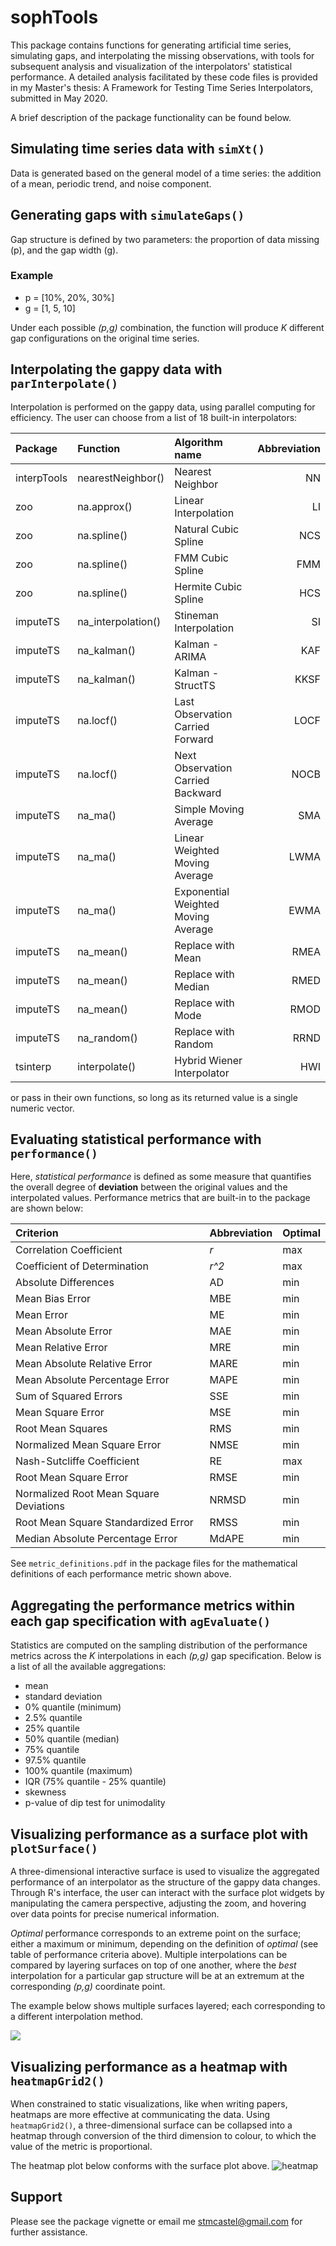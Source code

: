 # sophTools
This package contains functions for generating artificial time series, simulating gaps, and interpolating the missing observations, with tools for subsequent analysis and visualization of the interpolators' statistical performance. A detailed analysis facilitated by these code files is provided in my Master's thesis: A Framework for Testing Time Series Interpolators, submitted in May 2020. 

A brief description of the package functionality can be found below.

## Simulating time series data with `simXt()`
Data is generated based on the general model of a time series: the addition of a mean, periodic trend, and noise component.  

## Generating gaps with `simulateGaps()`
Gap structure is defined by two parameters: the proportion of data missing (p), and the gap width (g). 

### Example
* p = [10%, 20%, 30%]
* g = [1, 5, 10]

Under each possible *(p,g)* combination, the function will produce *K* different gap configurations on the original time series.

## Interpolating the gappy data with `parInterpolate()`
Interpolation is performed on the gappy data, using parallel computing for efficiency. The user can choose from a list of 18 built-in interpolators:

| Package | Function | Algorithm name | Abbreviation |
|:--------|:--------------------|:--------------------------------|----------:|
| interpTools | nearestNeighbor() | Nearest Neighbor | NN |  
| zoo | na.approx() | Linear Interpolation | LI |
| zoo | na.spline() | Natural Cubic Spline | NCS |
| zoo | na.spline() | FMM Cubic Spline | FMM |
| zoo  | na.spline() | Hermite Cubic Spline | HCS |
| imputeTS | na_interpolation() | Stineman Interpolation | SI |
| imputeTS | na_kalman() | Kalman - ARIMA | KAF |       
| imputeTS | na_kalman() | Kalman - StructTS | KKSF |
| imputeTS | na.locf() | Last Observation Carried Forward | LOCF |
| imputeTS | na.locf() | Next Observation Carried Backward | NOCB |
| imputeTS | na_ma() | Simple Moving Average | SMA |
| imputeTS | na_ma() | Linear Weighted Moving Average | LWMA |
| imputeTS | na_ma() | Exponential Weighted Moving Average | EWMA |
| imputeTS | na_mean() | Replace with Mean | RMEA |
| imputeTS | na_mean() | Replace with Median | RMED |
| imputeTS | na_mean() | Replace with Mode | RMOD |
| imputeTS | na_random() | Replace with Random | RRND |
| tsinterp | interpolate() | Hybrid Wiener Interpolator | HWI |

or pass in their own functions, so long as its returned value  is a single numeric vector. 

## Evaluating statistical performance with `performance()`
Here, *statistical performance* is defined as some measure that quantifies the overall degree of **deviation** between the original values and the interpolated values.  Performance metrics that are built-in to the package are shown below:

| Criterion | Abbreviation | Optimal |
|:----------|:-------------|:--------|
| Correlation Coefficient | *r* | max |
  | Coefficient of Determination |*r^2* | max |
  | Absolute Differences |  AD  | min |
  | Mean Bias Error |  MBE  | min |
  | Mean Error |  ME  | min |
  | Mean Absolute Error |  MAE  | min |
  | Mean Relative Error |  MRE  | min |
  | Mean Absolute Relative Error |  MARE  | min |
  | Mean Absolute Percentage Error |  MAPE  | min |
  | Sum of Squared Errors |  SSE  | min |
  | Mean Square Error |  MSE  | min |
  | Root Mean Squares |  RMS  | min |
  | Normalized Mean Square Error |  NMSE  | min |
  | Nash-Sutcliffe Coefficient |  RE  | max |
  | Root Mean Square Error |  RMSE  | min |
  | Normalized Root Mean Square Deviations | NRMSD | min |
  | Root Mean Square Standardized Error | RMSS | min |
  | Median Absolute Percentage Error | MdAPE | min |

See `metric_definitions.pdf` in the package files for the mathematical definitions of each performance metric shown above.

## Aggregating the performance metrics within each gap specification with `agEvaluate()`
Statistics are computed on the sampling distribution of the performance metrics across the *K* interpolations in each *(p,g)* gap specification. Below is a list of all the available aggregations:

* mean
* standard deviation
* 0\% quantile (minimum)
* 2.5\% quantile
* 25\% quantile
* 50\% quantile (median)
* 75\% quantile
* 97.5\% quantile
* 100\% quantile (maximum)
* IQR (75\% quantile - 25\% quantile)
* skewness
* p-value of dip test for unimodality

## Visualizing performance as a **surface plot** with `plotSurface()`
A three-dimensional interactive surface is used to visualize the aggregated performance of an interpolator as the structure of the gappy data changes. Through R's interface, the user can interact with the surface plot widgets by manipulating the camera perspective, adjusting the zoom, and hovering over data points for precise numerical information.

*Optimal* performance corresponds to an extreme point on the surface; either a maximum or minimum, depending on the definition of *optimal* (see table of performance criteria above). Multiple interpolations can be compared by layering surfaces on top of one another, where the *best* interpolation for a particular gap structure will be at an extremum at the corresponding *(p,g)* coordinate point.    

The example below shows multiple surfaces layered; each corresponding to a different interpolation method. 
<div align=”center”><img src = "img/sp.png"></div>

## Visualizing performance as a **heatmap** with `heatmapGrid2()`
When constrained to static visualizations, like when writing papers, heatmaps are more effective at communicating the data. Using `heatmapGrid2()`, a three-dimensional surface can be collapsed into a heatmap through conversion of the third dimension to colour, to which the value of the metric is proportional. 

The heatmap plot below conforms with the surface plot above. 
![heatmap](img/hm.png)

## Support
Please see the package vignette or email me stmcastel@gmail.com for further assistance.
